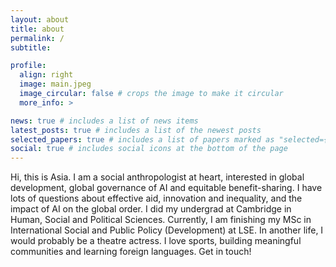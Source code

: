 ```yaml
---
layout: about
title: about
permalink: /
subtitle:

profile:
  align: right
  image: main.jpeg
  image_circular: false # crops the image to make it circular
  more_info: >

news: true # includes a list of news items
latest_posts: true # includes a list of the newest posts
selected_papers: true # includes a list of papers marked as "selected={true}"
social: true # includes social icons at the bottom of the page
---
```


Hi, this is Asia. I am a social anthropologist at heart, interested in global development, global governance of AI and equitable benefit-sharing. I have lots of questions about effective aid, innovation and inequality, and the impact of AI on the global order. I did my undergrad at Cambridge in Human, Social and Political Sciences. Currently, I am finishing my MSc in International Social and Public Policy (Development) at LSE. In another life, I would probably be a theatre actress. I love sports, building meaningful communities and learning foreign languages. Get in touch!
